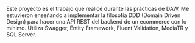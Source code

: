 Este proyecto es el trabajo que realicé durante las prácticas de DAW. Me estuvieron enseñando a implementar la filosofía DDD (Domain Driven Design) para hacer una API REST del backend de un ecommerce con lo mínimo. 
Utiliza Swagger, Entity Framework, Fluent Validation, MediaTR y SQL Server.
